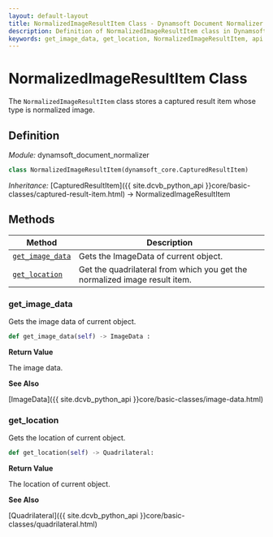 ```yaml
---
layout: default-layout
title: NormalizedImageResultItem Class - Dynamsoft Document Normalizer Module Python Edition API Reference
description: Definition of NormalizedImageResultItem class in Dynamsoft Document Normalizer Module Python Edition.
keywords: get_image_data, get_location, NormalizedImageResultItem, api reference
---
```


# NormalizedImageResultItem Class

The `NormalizedImageResultItem` class stores a captured result item whose type is normalized image.

## Definition

*Module:* dynamsoft_document_normalizer

```python
class NormalizedImageResultItem(dynamsoft_core.CapturedResultItem)
```

*Inheritance:* [CapturedResultItem]({{ site.dcvb_python_api }}core/basic-classes/captured-result-item.html) -> NormalizedImageResultItem

## Methods

| Method | Description |
|--------|-------------|
| [`get_image_data`](#get_image_data) | Gets the ImageData of current object. |
| [`get_location`](#get_location) | Get the quadrilateral from which you get the normalized image result item. |

### get_image_data

Gets the image data of current object.

```python
def get_image_data(self) -> ImageData :
```

**Return Value**

The image data.

**See Also**

[ImageData]({{ site.dcvb_python_api }}core/basic-classes/image-data.html)

### get_location

Gets the location of current object.

```python
def get_location(self) -> Quadrilateral:
```

**Return Value**

The location of current object.

**See Also**

[Quadrilateral]({{ site.dcvb_python_api }}core/basic-classes/quadrilateral.html)
